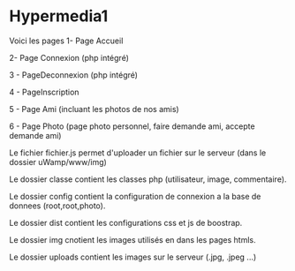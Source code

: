 # Hypermedia1

Voici les pages
1- Page Accueil

2- Page Connexion (php intégré)

3 - PageDeconnexion (php intégré)

4 - PageInscription

5 - Page Ami (incluant les photos de nos amis) 

6 - Page Photo (page photo personnel, faire demande ami, accepte demande ami)

Le fichier fichier.js permet d'uploader un fichier sur le serveur (dans le dossier uWamp/www/img)

Le dossier classe contient les classes php (utilisateur, image, commentaire).

Le dossier config contient la configuration de connexion a la base de donnees (root,root,photo).

Le dossier dist contient les configurations css et js de boostrap.

Le dossier img cnotient les images utilisés en dans les pages htmls.

Le dossier uploads contient les images sur le serveur (.jpg, .jpeg ...)
